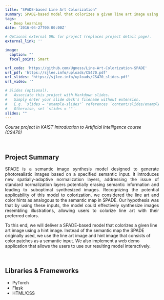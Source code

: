 ```yaml
---
title: "SPADE-based Line Art Colorization"
summary: SPADE-based model that colorizes a given line art image using a hint image
tags:
  - Deep learning
date: '2016-04-27T00:00:00Z'

# Optional external URL for project (replaces project detail page).
external_link: ''

image:
  caption: ""
  focal_point: Smart

url_code: 'https://github.com/Ugness/Line-Art-Colorization-SPADE'
url_pdf: 'https://sjlee.info/uploads/CS470.pdf'
url_slides: 'https://sjlee.info/uploads/CS470_slides.pdf'
url_video: ''

# Slides (optional).
#   Associate this project with Markdown slides.
#   Simply enter your slide deck's filename without extension.
#   E.g. `slides = "example-slides"` references `content/slides/example-slides.md`.
#   Otherwise, set `slides = ""`.
slides: ""
---
```

<i>Course project in KAIST Introduction to Artificial Intelligence course (CS470)</i>

<br>

## Project Summary

<p style="text-align:justify">
SPADE is a semantic image synthesis model designed to generate photorealistic images based on a specified semantic input. It introduces new spatially-adaptive normalization layers, addressing the issue of standard normalization layers potentially erasing semantic information and leading to suboptimal synthesized images. Recognizing the potential applicability of this model to colorization, we considered the line art and color hints as analogous to the semantic map in SPADE. Our hypothesis was that by using these inputs, the model could effectively synthesize images resembling illustrations, allowing users to colorize line art with their preferred colors.

To this end, we will deliver a SPADE-based model that colorizes a given line art image using a hint image. Instead of the semantic map the SPADE originally used, we use the line art image and hint image that consists of color patches as a semantic input. We also implement a web demo application that allows the users to use our resulting model interactively. 
</p>

<br>

## Libraries & Frameworks

- PyTorch
- Flask
- HTML/CSS